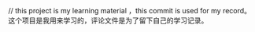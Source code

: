 // this project is my learning material ，this commit is used for my record。
这个项目是我用来学习的，评论文件是为了留下自己的学习记录。